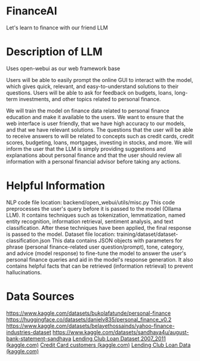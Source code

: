 # FinanceAI
Let's learn to finance with our friend LLM

# Description of LLM
Uses open-webui as our web framework base

Users will be able to easily prompt the online GUI to interact with the model, which gives quick, relevant, and easy-to-understand solutions to their questions. Users will be able to ask for feedback on budgets, loans, long-term investments, and other topics related to personal finance.

We will train the model on finance data related to personal finance education and make it available to the users. We want to ensure that the web interface is user friendly, that we have high accuracy to our models, and that we have relevant solutions. The questions that the user will be able to receive answers to will be related to concepts such as credit cards, credit scores, budgeting, loans, mortgages, investing in stocks, and more. We will inform the user that the LLM is simply providing suggestions and explanations about personal finance and that the user should review all information with a personal financial advisor before taking any actions.

# Helpful Information
NLP code file location: backend/open_webui/utils/misc.py
This code preprocesses the user's query before it is passed to the model (Ollama LLM). It contains techniques such as tokenization, lemmatization, named entity recognition, information retrieval, sentiment analysis, and text classification. After these techniques have been applied, the final response is passed to the model.
Dataset file location: training/dataset/dataset-classification.json
This data contains JSON objects with parameters for phrase (personal finance-related user question/prompt), tone, category, and advice (model response) to fine-tune the model to answer the user's personal finance queries and aid in the model's response generation. It also contains helpful facts that can be retrieved (information retrieval) to prevent hallucinations.

# Data Sources
https://www.kaggle.com/datasets/bukolafatunde/personal-finance
https://huggingface.co/datasets/danielv835/personal_finance_v0.2
https://www.kaggle.com/datasets/belayethossainds/yahoo-finance-industries-dataset
https://www.kaggle.com/datasets/sandhaya4u/august-bank-statement-sandhaya
[Lending Club Loan Dataset 2007_2011 (kaggle.com)](https://www.kaggle.com/datasets/imsparsh/lending-club-loan-dataset-2007-2011)
[Credit Card customers (kaggle.com)](https://www.kaggle.com/datasets/sakshigoyal7/credit-card-customers)
[Lending Club Loan Data (kaggle.com)](https://www.kaggle.com/datasets/adarshsng/lending-club-loan-data-csv)
